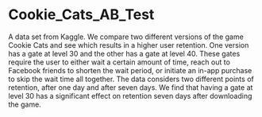 # Cookie_Cats_AB_Test
A data set from Kaggle. We compare two different versions of the game Cookie Cats and see which results in a higher user retention. One version has a gate at level 30 and the other has a gate at level 40.  These gates require the user to either wait a certain amount of time, reach out to Facebook friends to shorten the wait period, or initiate an in-app purchase to skip the wait time all together. The data considers two different points of retention, after one day and after seven days.
We find that having a gate at level 30 has a significant effect on retention seven days after downloading the game.
